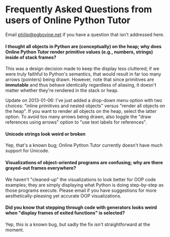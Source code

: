 # Frequently Asked Questions from users of Online Python Tutor

Email philip@pgbovine.net if you have a question that isn't addressed here.

#### I thought all objects in Python are (conceptually) on the heap; why does Online Python Tutor render primitive values (e.g., numbers, strings) inside of stack frames?

This was a design decision made to keep the display less cluttered;
if we were truly faithful to Python's semantics, that would result in far too many arrows (pointers) being drawn.
However, note that since primitives are **immutable** and thus behave identically regardless of aliasing,
it doesn't matter whether they're rendered in the stack or heap.

Update on 2013-01-06: I've just added a drop-down menu option with two choices:
"inline primitives and nested objects" versus "render all objects on the heap".
If you want to render all objects on the heap, select the latter option.
To avoid too many arrows being drawn, also toggle the "draw references using arrows" option
to "use text labels for references".


#### Unicode strings look weird or broken

Yep, that's a known bug; Online Python Tutor currently doesn't have much support for Unicode.


#### Visualizations of object-oriented programs are confusing; why are there grayed-out frames everywhere?

We haven't "cleaned-up" the visualizations to look better for OOP code examples;
they are simply displaying what Python is doing step-by-step as those programs execute.
Please email if you have suggestions for more aesthetically-pleasing yet accurate OOP visualizations.


#### Did you know that stepping through code with generators looks weird when "display frames of exited functions" is selected?

Yep, this is a known bug, but sadly the fix isn't straightforward at the moment.
